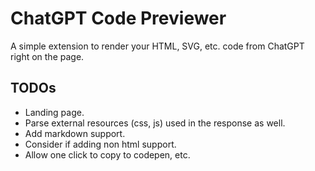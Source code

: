 # ChatGPT Code Previewer

A simple extension to render your HTML, SVG, etc. code from ChatGPT right on the page.

## TODOs

- Landing page.
- Parse external resources (css, js) used in the response as well.
- Add markdown support.
- Consider if adding non html support. 
- Allow one click to copy to codepen, etc.
